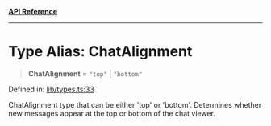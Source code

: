 [**API Reference**](../README.md)

***

# Type Alias: ChatAlignment

> **ChatAlignment** = `"top"` \| `"bottom"`

Defined in: [lib/types.ts:33](https://github.com/wix-incubator/chat-viewer/blob/02a795dfb1f4afb798b242c8d48be2ac71542a65/lib/types.ts#L33)

ChatAlignment type that can be either 'top' or 'bottom'.
Determines whether new messages appear at the top or bottom of the chat viewer.

